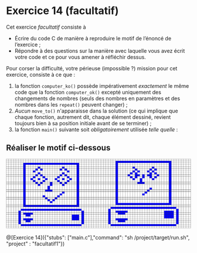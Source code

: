 # Exercice 14 (facultatif)

Cet exercice *facultatif* consiste à

- Écrire du code C de manière à reproduire le motif de l’énoncé de l’exercice ;
- Répondre à des questions sur la manière avec laquelle vous avez écrit votre code et ce pour vous amener à réfléchir dessus.

Pour corser la difficulté, votre périeuse (impossible ?) mission pour cet exercice, consiste à ce que :

1. la fonction `computer_ko()` possède impérativement *exactement* le même code que la fonction `computer_ok()` excepté uniquement des changements de nombres (seuls des nombres en paramètres et des nombres dans les `repeat()` peuvent changer) ;
1. *Aucun* `move_to()` n'apparaisse dans la solution (ce qui implique que chaque fonction, autrement dit, chaque élément dessiné, revient toujours bien à sa position initiale avant de se terminer) ;
1. la fonction `main()` suivante soit *obligatoirement* utilisée *telle quelle* : 


## Réaliser le motif ci-dessous

![motif](img/ExFac1.png)

@[Exercice 14]({"stubs": ["main.c"],"command": "sh /project/target/run.sh", "project" : "facultatif1"})
